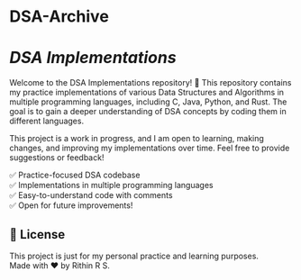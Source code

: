 # DSA-Archive
<h1><em>DSA Implementations</em></h1>
<p>Welcome to the DSA Implementations repository! 🚀 This repository contains my practice implementations of various Data Structures and Algorithms in multiple programming languages, including C, Java, Python, and Rust. The goal is to gain a deeper understanding of DSA concepts by coding them in different languages.</p>
<p>This project is a work in progress, and I am open to learning, making changes, and improving my implementations over time. Feel free to provide suggestions or feedback!</p>
<p>✅ Practice-focused DSA codebase<br>✅ Implementations in multiple programming languages<br>✅ Easy-to-understand code with comments<br>✅ Open for future improvements!</p>
<h2>📜 License</h2>
<p>This project is just for my personal practice and learning purposes.<br>Made with ❤️ by Rithin R S.</p>
